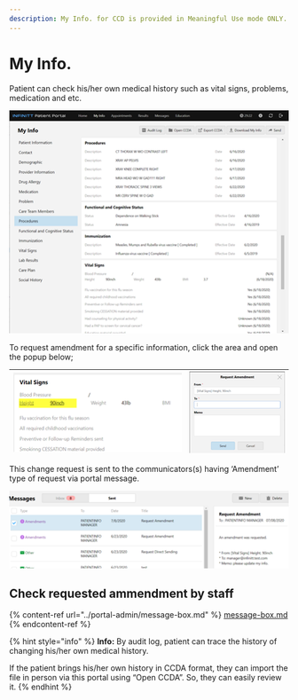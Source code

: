 ```yaml
---
description: My Info. for CCD is provided in Meaningful Use mode ONLY.
---
```


# My Info.

Patient can check his/her own medical history such as vital signs, problems, medication and etc.

![](<../.gitbook/assets/image (74).png>)

To request amendment for a specific information, click the area and open the popup below;

| ![](<../.gitbook/assets/image (71).png>) | ![](<../.gitbook/assets/image (40).png>) |
| ---------------------------------------- | ---------------------------------------- |

This change request is sent to the communicators(s) having ‘Amendment’ type of request via portal message.

![](<../.gitbook/assets/image (53).png>)

## Check requested ammendment by staff

{% content-ref url="../portal-admin/message-box.md" %}
[message-box.md](../portal-admin/message-box.md)
{% endcontent-ref %}

{% hint style="info" %}
**Info:** By audit log, patient can trace the history of changing his/her own medical history.

If the patient brings his/her own history in CCDA format, they can import the file in person via this portal using “Open CCDA”. So, they can easily review it.
{% endhint %}



